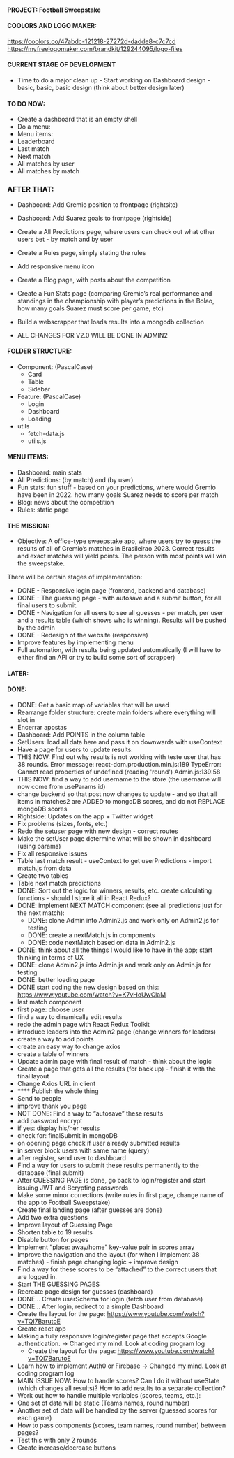 #### PROJECT: Football Sweepstake

#### COOLORS AND LOGO MAKER:

https://coolors.co/47abdc-121218-27272d-dadde8-c7c7cd
https://myfreelogomaker.com/brandkit/129244095/logo-files

#### CURRENT STAGE OF DEVELOPMENT

- Time to do a major clean up - Start working on Dashboard design - basic, basic, basic design (think about better design later)

#### TO DO NOW:

- Create a dashboard that is an empty shell
- Do a menu:
- Menu items:
- Leaderboard
- Last match
- Next match
- All matches by user
- All matches by match

### AFTER THAT:

- Dashboard: Add Gremio position to frontpage (rightsite)
- Dashboard: Add Suarez goals to frontpage (rightside)
- Create a All Predictions page, where users can check out what other users bet - by match and by user
- Create a Rules page, simply stating the rules
- Add responsive menu icon
- Create a Blog page, with posts about the competition
- Create a Fun Stats page (comparing Gremio’s real performance and standings in the championship with player’s predictions in the Bolao, how many goals Suarez must score per game, etc)
- Build a webscrapper that loads results into a mongodb collection

- ALL CHANGES FOR V2.0 WILL BE DONE IN ADMIN2

#### FOLDER STRUCTURE:

- Component: (PascalCase)
  - Card
  - Table
  - Sidebar
- Feature: (PascalCase)
  - Login
  - Dashboard
  - Loading
- utils
  - fetch-data.js
  - utils.js

#### MENU ITEMS:

- Dashboard: main stats
- All Predictions: (by match) and (by user)
- Fun stats: fun stuff - based on your predictions, where would Gremio have been in 2022. how many goals Suarez needs to score per match
- Blog: news about the competition
- Rules: static page

#### THE MISSION:

- Objective:
  A office-type sweepstake app, where users try to guess the results of all of Gremio’s matches in Brasileirao 2023. Correct results and exact matches will yield points. The person with most points will win the sweepstake.

There will be certain stages of implementation:

- DONE - Responsive login page (frontend, backend and database)
- DONE - The guessing page - with autosave and a submit button, for all final users to submit.
- DONE - Navigation for all users to see all guesses - per match, per user and a results table (which shows who is winning). Results will be pushed by the admin
- DONE - Redesign of the website (responsive)
- Improve features by implementing menu
- Full automation, with results being updated automatically (I will have to either find an API or try to build some sort of scrapper)

#### LATER:

#### DONE:

- DONE: Get a basic map of variables that will be used
- Rearrange folder structure: create main folders where everything will slot in
- Encerrar apostas
- Dashboard: Add POINTS in the column table
- SetUsers: load all data here and pass it on downwards with useContext
- Have a page for users to update results:
- THIS NOW: FInd out why results is not working with teste user that has 38 rounds. Error message: react-dom.production.min.js:189 TypeError: Cannot read properties of undefined (reading 'round') Admin.js:139:58
- THIS NOW: find a way to add username to the store (the username will now come from useParams id)
- change backend so that post now changes to update - and so that all items in matches2 are ADDED to mongoDB scores, and do not REPLACE mongoDB scores
- Rightside: Updates on the app + Twitter widget
- Fix problems (sizes, fonts, etc.)
- Redo the setuser page with new design - correct routes
- Make the setUser page determine what will be shown in dashboard (using params)
- Fix all responsive issues
- Table last match result - useContext to get userPredictions - import match.js from data
- Create two tables
- Table next match predictions
- DONE: Sort out the logic for winners, results, etc. create calculating functions - should I store it all in React Redux?
- DONE: implement NEXT MATCH component (see all predictions just for the next match):
  - DONE: clone Admin into Admin2.js and work only on Admin2.js for testing
  - DONE: create a nextMatch.js in components
  - DONE: code nextMatch based on data in Admin2.js
- DONE: think about all the things I would like to have in the app; start thinking in terms of UX
- DONE: clone Admin2.js into Admin.js and work only on Admin.js for testing
- DONE: better loading page
- DONE start coding the new design based on this: https://www.youtube.com/watch?v=K7vHoUwClaM
- last match component
- first page: choose user
- find a way to dinamically edit results
- redo the admin page with React Redux Toolkit
- introduce leaders into the Admin2 page (change winners for leaders)
- create a way to add points
- create an easy way to change axios
- create a table of winners
- Update admin page with final result of match - think about the logic
- Create a page that gets all the results (for back up) - finish it with the final layout
- Change Axios URL in client
- \*\*\*\* Publish the whole thing
- Send to people
- improve thank you page
- NOT DONE: Find a way to “autosave” these results
- add password encrypt
- if yes: display his/her results
- check for: finalSubmit in mongoDB
- on opening page check if user already submitted results
- in server block users with same name (query)
- after register, send user to dashboard
- Find a way for users to submit these results permanently to the database (final submit)
- After GUESSING PAGE is done, go back to login/register and start issuing JWT and Bcrypting passwords
- Make some minor corrections (write rules in first page, change name of the app to Football Sweepstake)
- Create final landing page (after guesses are done)
- Add two extra questions
- Improve layout of Guessing Page
- Shorten table to 19 results
- Disable button for pages
- Implement "place: away/home" key-value pair in scores array
- Improve the navigation and the layout (for when I implement 38 matches) - finish page changing logic + improve design
- Find a way for these scores to be “attached” to the correct users that are logged in.
- Start THE GUESSING PAGES
- Recreate page design for guesses (dashboard)
- DONE... Create userSchema for login (fetch user from database)
- DONE... After login, redirect to a simple Dashboard
- Create the layout for the page: https://www.youtube.com/watch?v=TQl7BarutoE
- Create react app
- Making a fully responsive login/register page that accepts Google authentication. -> Changed my mind. Look at coding program log
  - Create the layout for the page: https://www.youtube.com/watch?v=TQl7BarutoE
- Learn how to implement Auth0 or Firebase -> Changed my mind. Look at coding program log
- MAIN ISSUE NOW: How to handle scores? Can I do it without useState (which changes all results)? How to add results to a separate collection?
- Work out how to handle multiple variables (scores, teams, etc.):
- One set of data will be static (Teams names, round number)
- Another set of data will be handled by the server (guessed scores for each game)
- How to pass components (scores, team names, round number) between pages?
- Test this with only 2 rounds
- Create increase/decrease buttons
